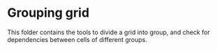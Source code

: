 
# Grouping grid

This folder contains the tools to divide a grid into group, and check for dependencies between cells of different groups.